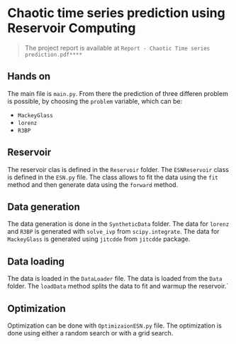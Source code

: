 # Chaotic time series prediction using Reservoir Computing

> The project report is available at `Report - Chaotic Time series prediction.pdf****`

## Hands on
The main file is `main.py`. From there the prediction of three
differen problem is possible, by choosing the `problem` variable, which can be:
- `MackeyGlass`
- `lorenz`
- `R3BP`

## Reservoir
The reservoir clas is defined in the `Reservoir` folder. The `ESNReservoir` class is defined in the `ESN.py` file. 
The class allows to fit the data using the `fit` method
and then generate data using the `forward` method.

## Data generation
The data generation is done in the `SyntheticData` folder. The data for `lorenz` and 
`R3BP` is generated with `solve_ivp` from `scipy.integrate`. The data for `MackeyGlass` is 
generated using `jitcdde` from `jitcdde` package. 

## Data loading
The data is loaded in the `DataLoader` file. The data is loaded from the `Data` folder.
The `loadData` method splits the data to fit and warmup the reservoir.`

## Optimization
Optimization can be done with `OptimizaionESN.py` file. The optimization is done using
either a random search or with a grid search.

